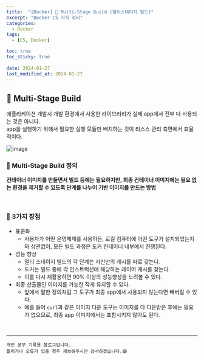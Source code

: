 ```yaml
---
title:  "[Docker] 🐋 Multi-Stage Build (멀티스테이지 빌드)"
excerpt: "Docker CS 지식 정리"
categories:
  - Docker
tags:
  - [CS, Docker]

toc: true
toc_sticky: true
 
date: 2024-01-27
last_modified_at: 2024-01-27
---
```


## 📖 Multi-Stage Build

애플리케이션 개발시 개발 환경에서 사용한 라이브러리가 실제 app에서 전부 다 사용되는 것은 아니다.  
app을 실행하기 위해서 필요한 실행 모듈만 배치하는 것이 리스스 관리 측면에서 효율적이다.  

![image](https://github.com/yyechan0602/yyechan0602.github.io/assets/37824506/4287053b-ceda-4d27-8d2e-835b2cb8b22e)


### 🍄 Multi-Stage Build 정의

**컨테이너 이미지를 만들면서 빌드 등에는 필요하지만, 최종 컨테이너 이미지에는 필요 없는 환경을 제거할 수 있도록 단계를 나누어 기반 이미지를 만드는 방법**

<br>

### 🍄 3가지 장점

 - 표준화
   - 사용자가 어떤 운영체제를 사용하든, 로컬 컴퓨터에 어떤 도구가 설치되었는지와 상관없이, 모든 빌드 과정은 도커 컨테이너 내부에서 진행된다.  
 - 성능 향상
   - 멀티 스테이지 빌드의 각 단계는 자신만의 캐시를 따로 갖는다.
   - 도커는 빌드 중에 각 인스트럭션에 해당하는 레이어 캐시를 찾는다.
   - 이를 다시 재활용하면 90% 이상의 성능향상을 노려볼 수 있다.
 - 최종 산출물인 이미지를 가능한 작게 유지할 수 있다.
   - 앞에서 말한 정의처럼 그 도구가 최종 app에서 사용되지 않는다면 빼버릴 수 있다.
   - 예를 들어 `curl`과 같은 이미지 다운 도구는 이미지를 다 다운받은 후에는 필요가 없으므로, 최종 app 이미지에서는 포함시키지 않아도 된다.  

<br>

***
    개인 공부 기록용 블로그입니다.
    틀리거나 오류가 있을 경우 제보해주시면 감사하겠습니다.😁